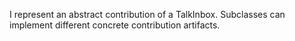 I represent an abstract contribution of a TalkInbox. Subclasses can implement different concrete contribution artifacts.